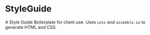 # StyleGuide

A Style Guide Boilerplate for client use. Uses `Less` and `assemble.io` to generate HTML and CSS.